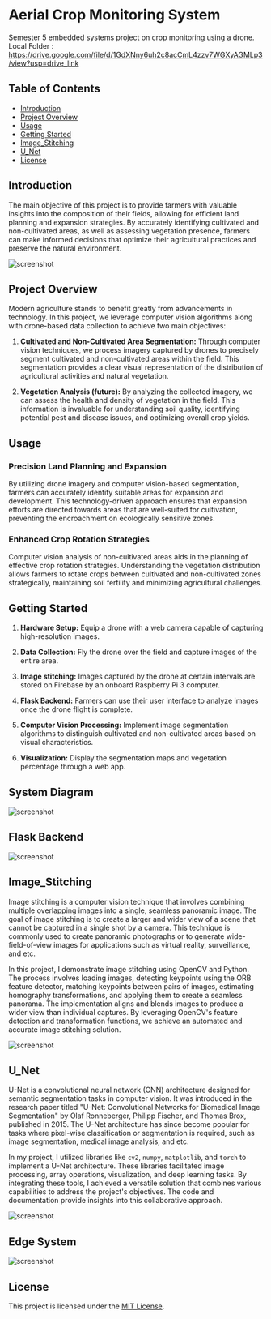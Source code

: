 # Aerial Crop Monitoring System

Semester 5 embedded systems project on crop monitoring using a drone.
Local Folder : https://drive.google.com/file/d/1GdXNny6uh2c8acCmL4zzv7WGXyAGMLp3/view?usp=drive_link

## Table of Contents
- [Introduction](#introduction)
- [Project Overview](#Project_Overview)
- [Usage](#usage)
- [Getting Started](#Getting_Started)
- [Image_Stitching](#Image_Stitching)
- [U_Net](#U_Net)
- [License](#license)

## Introduction
The main objective of this project is to provide farmers with valuable insights into the composition of their fields, allowing for efficient land planning and expansion strategies. By accurately identifying cultivated and non-cultivated areas, as well as assessing vegetation presence, farmers can make informed decisions that optimize their agricultural practices and preserve the natural environment.

![screenshot](screenshots/drone.jpg)
## Project Overview
Modern agriculture stands to benefit greatly from advancements in technology. In this project, we leverage computer vision algorithms along with drone-based data collection to achieve two main objectives:

1. **Cultivated and Non-Cultivated Area Segmentation:** Through computer vision techniques, we process imagery captured by drones to precisely segment cultivated and non-cultivated areas within the field. This segmentation provides a clear visual representation of the distribution of agricultural activities and natural vegetation.

2. **Vegetation Analysis (future):** By analyzing the collected imagery, we can assess the health and density of vegetation in the field. This information is invaluable for understanding soil quality, identifying potential pest and disease issues, and optimizing overall crop yields.

## Usage

### Precision Land Planning and Expansion

By utilizing drone imagery and computer vision-based segmentation, farmers can accurately identify suitable areas for expansion and development. This technology-driven approach ensures that expansion efforts are directed towards areas that are well-suited for cultivation, preventing the encroachment on ecologically sensitive zones.

### Enhanced Crop Rotation Strategies

Computer vision analysis of non-cultivated areas aids in the planning of effective crop rotation strategies. Understanding the vegetation distribution allows farmers to rotate crops between cultivated and non-cultivated zones strategically, maintaining soil fertility and minimizing agricultural challenges.


## Getting Started

1. **Hardware Setup:** Equip a drone with a web camera capable of capturing high-resolution images.

2. **Data Collection:** Fly the drone over the field and capture images of the entire area.

3. **Image stitching:** Images captured by the drone at certain intervals are stored on Firebase by an onboard Raspberry Pi 3 computer.
   
4. **Flask Backend:** Farmers can use their user interface to analyze images once the drone flight is complete.
   
5. **Computer Vision Processing:** Implement image segmentation algorithms to distinguish cultivated and non-cultivated areas based on visual characteristics.
   
6. **Visualization:** Display the segmentation maps and vegetation percentage through a web app.

## System Diagram

![screenshot](screenshots/system.png)

## Flask Backend

![screenshot](screenshots/backendd.png)

## Image_Stitching
Image stitching is a computer vision technique that involves combining multiple overlapping images into a single, seamless panoramic image. The goal of image stitching is to create a larger and wider view of a scene that cannot be captured in a single shot by a camera. This technique is commonly used to create panoramic photographs or to generate wide-field-of-view images for applications such as virtual reality, surveillance, and etc.

In this project, I demonstrate image stitching using OpenCV and Python. The process involves loading images, detecting keypoints using the ORB feature detector, matching keypoints between pairs of images, estimating homography transformations, and applying them to create a seamless panorama. The implementation aligns and blends images to produce a wider view than individual captures. By leveraging OpenCV's feature detection and transformation functions, we achieve an automated and accurate image stitching solution.

![screenshot](screenshots/photo_stitching.jpg)

## U_Net
U-Net is a convolutional neural network (CNN) architecture designed for semantic segmentation tasks in computer vision. It was introduced in the research paper titled "U-Net: Convolutional Networks for Biomedical Image Segmentation" by Olaf Ronneberger, Philipp Fischer, and Thomas Brox, published in 2015. The U-Net architecture has since become popular for tasks where pixel-wise classification or segmentation is required, such as image segmentation, medical image analysis, and etc. 

In my project, I utilized libraries like `cv2`, `numpy`, `matplotlib`, and `torch` to implement a U-Net architecture. These libraries facilitated image processing, array operations, visualization, and deep learning tasks. By integrating these tools, I achieved a versatile solution that combines various capabilities to address the project's objectives. The code and documentation provide insights into this collaborative approach.

![screenshot](screenshots/unet.png)

## Edge System

![screenshot](screenshots/Rpi.png)

## License
This project is licensed under the [MIT License](LICENSE).
